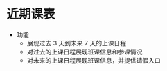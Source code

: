 # 近期课表

* 功能
	* 展现过去 3 天到未来 7 天的上课日程
	* 对过去的上课日程展现班课信息和参课情况
	* 对未来的上课日程展现班课信息，并提供请假入口
<!--stackedit_data:
eyJoaXN0b3J5IjpbLTk5NDIyMDU0NSwtMTI1MTYwMDc2N119
-->